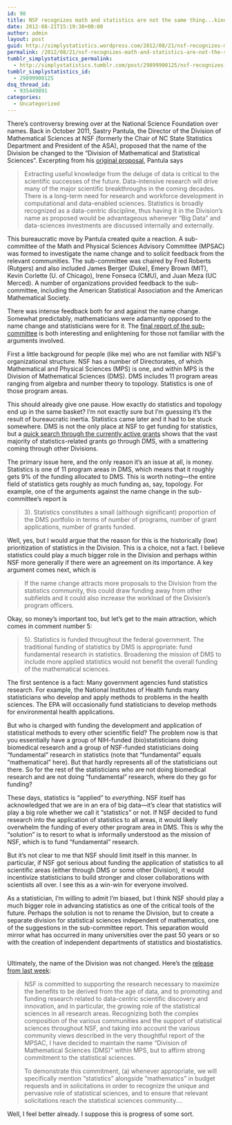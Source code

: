 ```yaml
---
id: 98
title: NSF recognizes math and statistics are not the same thing...kind of
date: 2012-08-21T15:19:38+00:00
author: admin
layout: post
guid: http://simplystatistics.wordpress.com/2012/08/21/nsf-recognizes-math-and-statistics-are-not-the-same
permalink: /2012/08/21/nsf-recognizes-math-and-statistics-are-not-the-same/
tumblr_simplystatistics_permalink:
  - http://simplystatistics.tumblr.com/post/29899900125/nsf-recognizes-math-and-statistics-are-not-the-same
tumblr_simplystatistics_id:
  - 29899900125
dsq_thread_id:
  - 935449891
categories:
  - Uncategorized
---
```

There&#8217;s controversy brewing over at the National Science Foundation over names. Back in October 2011, Sastry Pantula, the Director of the Division of Mathematical Sciences at NSF (formerly the Chair of NC State Statistics Department and President of the ASA), proposed that the name of the Division be changed to the &#8220;Division of Mathematical and Statistical Sciences&#8221;. Excerpting from his <a href="http://imstat.org/pantulaletter10_6_11.pdf" target="_blank">original proposal</a>, Pantula says

> Extracting useful knowledge from the deluge of data is critical to the scientific successes of the future. Data-intensive research will drive many of the major scientific breakthroughs in the coming decades. There is a long-term need for research and workforce development in computational and data-enabled sciences. Statistics is broadly recognized as a data-centric discipline, thus having it in the Division&#8217;s name as proposed would be advantageous whenever &#8220;Big Data&#8221; and data-sciences investments are discussed internally and externally.

This bureaucratic move by Pantula created quite a reaction. A sub-committee of the Math and Physical Sciences Advisory Committee (MPSAC) was formed to investigate the name change and to solicit feedback from the relevant communities. The sub-committee was chaired by Fred Roberts (Rutgers) and also included James Berger (Duke), Emery Brown (MIT), Kevin Corlette (U. of Chicago), Irene Fonseca (CMU), and Juan Meza (UC Merced). A number of organizations provided feedback to the sub-committee, including the American Statistical Association and the American Mathematical Society.

There was intense feedback both for and against the name change. Somewhat predictably, mathematicians were adamantly opposed to the name change and statisticians were for it. The <a href="http://nsf.gov/attachments/124926/public/DMS_Name_Change_Committee_Report_Final_4-1-12.pdf" target="_blank">final report of the sub-committee</a> is both interesting and enlightening for those not familiar with the arguments involved.

First a little background for people (like me) who are not familiar with NSF&#8217;s organizational structure. NSF has a number of Directorates, of which Mathematical and Physical Sciences (MPS) is one, and within MPS is the Division of Mathematical Sciences (DMS). DMS includes 11 program areas ranging from algebra and number theory to topology. Statistics is one of those program areas. 

This should already give one pause. How exactly do statistics and topology end up in the same basket? I&#8217;m not exactly sure but I&#8217;m guessing it&#8217;s the result of bureaucratic inertia. Statistics came later and it had to be stuck somewhere. DMS is not the only place at NSF to get funding for statistics, but a <a href="http://nsf.gov/awardsearch/progSearch.do?SearchType=progSearch&page=2&QueryText=&ProgOrganization=&ProgOfficer=&ProgEleCode=1269&BooleanElement=false&ProgRefCode=&BooleanRef=false&ProgProgram=&ProgFoaCode=&Restriction=2&Search=Search" target="_blank">quick search through the currently active grants</a> shows that the vast majority of statistics-related grants go through DMS, with a smattering coming through other Divisions.

The primary issue here, and the only reason it&#8217;s an issue at all, is money. Statistics is one of 11 program areas in DMS, which means that it roughly gets 9% of the funding allocated to DMS. This is worth noting&#8212;the entire field of statistics gets roughly as much funding as, say, topology. For example, one of the arguments against the name change in the sub-committee&#8217;s report is

> 3). Statistics constitutes a small (although significant) proportion of the DMS portfolio in terms of number of programs, number of grant applications, number of grants funded.

Well, yes, but I would argue that the reason for this is the historically (low) prioritization of statistics in the Division. This is a choice, not a fact. I believe statistics could play a much bigger role in the Division and perhaps within NSF more generally if there were an agreement on its importance. A key argument comes next, which is

> If the name change attracts more proposals to the Division from the statistics community, this could draw funding away from other subfields and it could also increase the workload of the Division’s program officers.

Okay, so money&#8217;s important too, but let&#8217;s get to the main attraction, which comes in comment number 5:

> 5). Statistics is funded throughout the federal government. The traditional funding of statistics by DMS is appropriate: fund fundamental research in statistics. Broadening the mission of DMS to include more applied statistics would not benefit the overall funding of the mathematical sciences.

The first sentence is a fact: Many government agencies fund statistics research. For example, the National Institutes of Health funds many statisticians who develop and apply methods to problems in the health sciences. The EPA will occasionally fund statisticians to develop methods for environmental health applications.

But who is charged with funding the development and application of statistical methods to every other scientific field? The problem now is that you essentially have a group of NIH-funded (bio)statisticians doing biomedical research and a group of NSF-funded statisticians doing &#8220;fundamental&#8221; research in statistics (note that &#8220;fundamental&#8221; equals &#8220;mathematical&#8221; here). But that hardly represents all of the statisticians out there. So for the rest of the statisticians who are not doing biomedical research and are not doing &#8220;fundamental&#8221; research, where do they go for funding?

These days, statistics is &#8220;applied&#8221; to _everything_. NSF itself has acknowledged that we are in an era of big data&#8212;it&#8217;s clear that statistics will play a big role whether we call it &#8220;statistics&#8221; or not. If NSF decided to fund research into the application of statistics to all areas, it would likely overwhelm the funding of every other program area in DMS. This is why the &#8220;solution&#8221; is to resort to what is informally understood as the mission of NSF, which is to fund &#8220;fundamental&#8221; research.

But it&#8217;s not clear to me that NSF should limit itself in this manner. In particular, if NSF got serious about funding the application of statistics to all scientific areas (either through DMS or some other Division), it would incentivize statisticians to build stronger and closer collaborations with scientists all over. I see this as a win-win for everyone involved. 

As a statistician, I&#8217;m willing to admit I&#8217;m biased, but I think NSF should play a much bigger role in advancing statistics as one of the critical tools of the future. Perhaps the solution is not to rename the Division, but to create a separate division for statistical sciences independent of mathematics, one of the suggestions in the sub-committee report. This separation would mirror what has occurred in many universities over the past 50 years or so with the creation of independent departments of statistics and biostatistics.  

Ultimately, the name of the Division was not changed. Here&#8217;s the <a href="http://www.nsf.gov/attachments/124926/public/Response_MPSAC_Subcommittee_Report_on_Name_of_Division_of_Mathematical_Sciences_8-16-2012.pdf" target="_blank">release from last week</a>:

> NSF is committed to supporting the research necessary to maximize the benefits to be derived from the age of data, and to promoting and funding research related to data-centric scientific discovery and innovation, and in particular, the growing role of the statistical sciences in all research areas. <span>Recognizing both the complex composition of the various communities and the support of statistical sciences throughout NSF, and taking into account the various community views described in the very thoughtful report of the MPSAC, I have decided to maintain the name “Division of Mathematical Sciences (DMS)” within MPS, but to affirm strong commitment to the statistical sciences.</span>
> 
> To demonstrate this commitment, (a) whenever appropriate, we will specifically mention &#8220;statistics&#8221; alongside &#8220;mathematics&#8221; in budget requests and in solicitations in order to recognize the unique and pervasive role of statistical sciences, and to ensure that relevant solicitations reach the statistical sciences community&#8230;.

Well, I feel better already. I suppose this is progress of some sort.